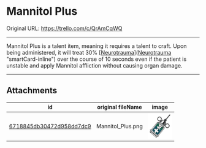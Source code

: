 # Mannitol Plus

Original URL: https://trello.com/c/QrAmCqWQ

---

Mannitol Plus is a talent item, meaning it requires a talent to craft. Upon being administered, it will treat 30% [[Neurotrauma](../Head_Brain/Neurotrauma.md)]([Neurotrauma](../Head_Brain/Neurotrauma.md) "smartCard-inline") over the course of 10 seconds even if the patient is unstable and apply Mannitol affliction without causing organ damage.

---

## Attachments

id | original fileName | image
---|---|---
[6718845db30472d958dd7dc9](./Mannitol%20Plus%20-%20Attachments/6718845db30472d958dd7dc9.png) | Mannitol_Plus.png | ![Mannitol Plus.png\|200](./Mannitol%20Plus%20-%20Attachments/6718845db30472d958dd7dc9.png)
